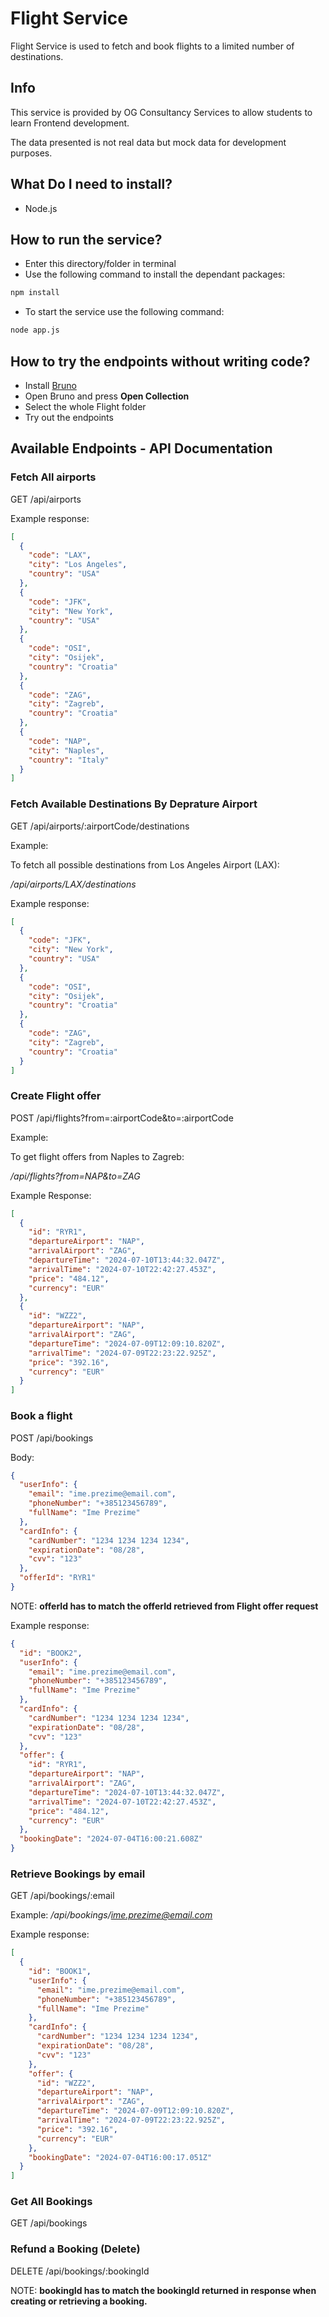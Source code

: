 # Flight Service

Flight Service is used to fetch and book flights to a limited number of destinations.

## Info

This service is provided by OG Consultancy Services to allow students to learn Frontend development.

The data presented is not real data but mock data for development purposes.

## What Do I need to install?

- Node.js

## How to run the service?

- Enter this directory/folder in terminal
- Use the following command to install the dependant packages:

```sh
npm install
```

- To start the service use the following command:

```sh
node app.js
```

## How to try the endpoints without writing code?

- Install [Bruno](https://www.usebruno.com/)
- Open Bruno and press **Open Collection**
- Select the whole Flight folder
- Try out the endpoints


## Available Endpoints - API Documentation

### Fetch All airports

GET /api/airports

Example response:
```json
[
  {
    "code": "LAX",
    "city": "Los Angeles",
    "country": "USA"
  },
  {
    "code": "JFK",
    "city": "New York",
    "country": "USA"
  },
  {
    "code": "OSI",
    "city": "Osijek",
    "country": "Croatia"
  },
  {
    "code": "ZAG",
    "city": "Zagreb",
    "country": "Croatia"
  },
  {
    "code": "NAP",
    "city": "Naples",
    "country": "Italy"
  }
]
```

### Fetch Available Destinations By Deprature Airport

GET /api/airports/:airportCode/destinations

Example:

To fetch all possible destinations from Los Angeles Airport (LAX):

*/api/airports/LAX/destinations*

Example response:

```json
[
  {
    "code": "JFK",
    "city": "New York",
    "country": "USA"
  },
  {
    "code": "OSI",
    "city": "Osijek",
    "country": "Croatia"
  },
  {
    "code": "ZAG",
    "city": "Zagreb",
    "country": "Croatia"
  }
]
```

### Create Flight offer

POST /api/flights?from=:airportCode&to=:airportCode

Example:

To get flight offers from Naples to Zagreb:

*/api/flights?from=NAP&to=ZAG*

Example Response:

```json
[
  {
    "id": "RYR1",
    "departureAirport": "NAP",
    "arrivalAirport": "ZAG",
    "departureTime": "2024-07-10T13:44:32.047Z",
    "arrivalTime": "2024-07-10T22:42:27.453Z",
    "price": "484.12",
    "currency": "EUR"
  },
  {
    "id": "WZZ2",
    "departureAirport": "NAP",
    "arrivalAirport": "ZAG",
    "departureTime": "2024-07-09T12:09:10.820Z",
    "arrivalTime": "2024-07-09T22:23:22.925Z",
    "price": "392.16",
    "currency": "EUR"
  }
]
```

### Book a flight

POST /api/bookings

Body:

```json
{
  "userInfo": {
    "email": "ime.prezime@email.com",
    "phoneNumber": "+385123456789",
    "fullName": "Ime Prezime"
  },
  "cardInfo": {
    "cardNumber": "1234 1234 1234 1234",
    "expirationDate": "08/28",
    "cvv": "123"
  },
  "offerId": "RYR1"
}
```

NOTE: **offerId has to match the offerId retrieved from Flight offer request**

Example response:

```json
{
  "id": "BOOK2",
  "userInfo": {
    "email": "ime.prezime@email.com",
    "phoneNumber": "+385123456789",
    "fullName": "Ime Prezime"
  },
  "cardInfo": {
    "cardNumber": "1234 1234 1234 1234",
    "expirationDate": "08/28",
    "cvv": "123"
  },
  "offer": {
    "id": "RYR1",
    "departureAirport": "NAP",
    "arrivalAirport": "ZAG",
    "departureTime": "2024-07-10T13:44:32.047Z",
    "arrivalTime": "2024-07-10T22:42:27.453Z",
    "price": "484.12",
    "currency": "EUR"
  },
  "bookingDate": "2024-07-04T16:00:21.608Z"
}
```

### Retrieve Bookings by email

GET /api/bookings/:email

Example:
*/api/bookings/ime.prezime@email.com*

Example response:

```json
[
  {
    "id": "BOOK1",
    "userInfo": {
      "email": "ime.prezime@email.com",
      "phoneNumber": "+385123456789",
      "fullName": "Ime Prezime"
    },
    "cardInfo": {
      "cardNumber": "1234 1234 1234 1234",
      "expirationDate": "08/28",
      "cvv": "123"
    },
    "offer": {
      "id": "WZZ2",
      "departureAirport": "NAP",
      "arrivalAirport": "ZAG",
      "departureTime": "2024-07-09T12:09:10.820Z",
      "arrivalTime": "2024-07-09T22:23:22.925Z",
      "price": "392.16",
      "currency": "EUR"
    },
    "bookingDate": "2024-07-04T16:00:17.051Z"
  }
]
```

### Get All Bookings

GET /api/bookings

### Refund a Booking (Delete)

DELETE /api/bookings/:bookingId

NOTE: **bookingId has to match the bookingId returned in response when creating or retrieving a booking.**